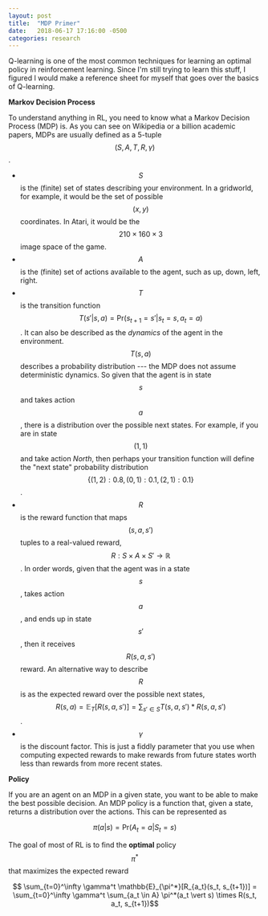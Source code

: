 ```yaml
---
layout: post
title:  "MDP Primer"
date:   2018-06-17 17:16:00 -0500
categories: research
---
```


Q-learning is one of the most common techniques for learning an optimal policy in reinforcement learning. Since I'm still trying to learn this stuff, I figured I would make a reference sheet for myself that goes over the basics of Q-learning.

**Markov Decision Process**

To understand anything in RL, you need to know what a Markov Decision Process (MDP) is. As you can see on Wikipedia or a billion academic papers, MDPs are usually defined as a 5-tuple $$ (S, A, T, R, \gamma) $$.

- $$S$$ is the (finite) set of states describing your environment. In a gridworld, for example, it would be the set of possible $$(x, y)$$ coordinates. In Atari, it would be the $$210 \times 160 \times 3$$ image space of the game.
- $$A$$ is the (finite) set of actions available to the agent, such as up, down, left, right.
- $$T$$ is the transition function $$T(s' \vert s, a) = \textrm{Pr}(s_{t+1} = s' \vert s_t = s, a_t = a)$$. It can also be described as the *dynamics* of the agent in the environment. $$T(s, a)$$ describes a probability distribution --- the MDP does not assume deterministic dynamics. So given that the agent is in state $$s$$ and takes action $$a$$, there is a distribution over the possible next states. For example, if you are in state $$(1, 1)$$ and take action *North*, then perhaps your transition function will define the "next state" probability distribution $$\{(1, 2): 0.8, (0, 1): 0.1, (2, 1): 0.1\}$$.
- $$R$$ is the reward function that maps $$(s, a, s')$$ tuples to a real-valued reward, $$R: S \times A \times S' \rightarrow \mathbb{R}$$. In order words, given that the agent was in a state $$s$$, takes action $$a$$, and ends up in state $$s'$$, then it receives $$R(s, a, s')$$ reward. An alternative way to describe $$R$$ is as the expected reward over the possible next states, $$R(s, a) = \mathbb{E}_T[R(s, a, s')] = \sum_{s' \in S} T(s, a, s') * R(s, a, s')$$. 
- $$\gamma$$ is the discount factor. This is just a fiddly parameter that you use when computing expected rewards to make rewards from future states worth less than rewards from more recent states.

**Policy**

If you are an agent on an MDP in a given state, you want to be able to make the best possible decision. An MDP policy is a function that, given a state, returns a distribution over the actions. This can be represented as 

$$ \pi(a \vert s) = \textrm{Pr}(A_t = a \vert S_t = s)$$

The goal of most of RL is to find the **optimal** policy $$\pi^*$$ that maximizes the expected reward

$$ \sum_{t=0}^\infty \gamma^t \mathbb{E}_{\pi^*}[R_{a_t}(s_t, s_{t+1})] = \sum_{t=0}^\infty \gamma^t \sum_{a_t \in A} \pi^*(a_t \vert s) \times R(s_t, a_t, s_{t+1})$$


